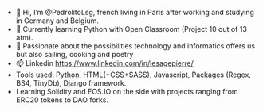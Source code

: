 - 👋 Hi, I’m @PedrolitoLsg, french living in Paris after working and studying in Germany and Belgium.
- 👀 Currently learning Python with Open Classroom (Project 10 out of 13 atm).
- 🌱 Passionate about the possibilities technology and informatics offers us but also sailing, cooking and poetry
- 📫 Linkedin https://www.linkedin.com/in/lesagepierre/
- Tools used: Python, HTML(+CSS+SASS), Javascript, Packages (Regex, BS4, TinyDb), Django framework.
- Learning Solidity and EOS.IO on the side with projects ranging from ERC20 tokens to DAO forks.

